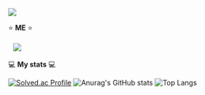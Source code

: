 <img src="https://capsule-render.vercel.app/api?type=waving&color=auto&height=200&section=header&text=정은교&fontSize=90" />

:star: **ME** :star: <br><br>
<a href="https://instagram.com/kyo_0209_">
    <img 
        src="http://img.shields.io/badge/-Instagram-black?style=flat&logo=Instagram&link=https://instagram.com/kyo_0209_/"
        style="height : auto; margin-left : 10px; margin-right : 10px;"/>
</a>
<br><br>
:computer: **My stats** :computer:<br>

[![Solved.ac Profile](http://mazassumnida.wtf/api/v2/generate_badge?boj=kyoc)](https://solved.ac/kyoc/)
![Anurag's GitHub stats](https://github-readme-stats.vercel.app/api?username=eunkyo3&show_icons=true&theme=tokyonight)
![Top Langs](https://github-readme-stats.vercel.app/api/top-langs/?username=eunkyo3&layout=compact&theme=tokyonight)
